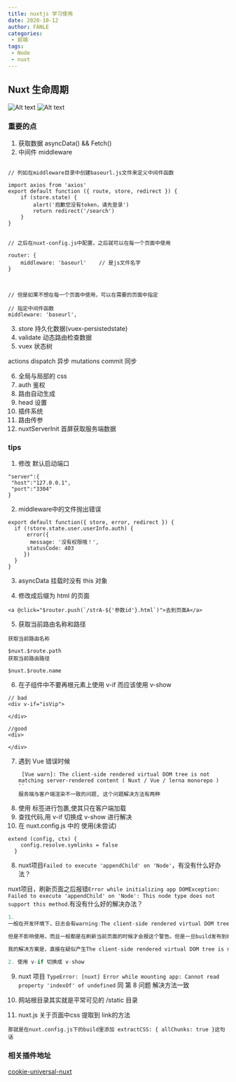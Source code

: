 ```yaml
---
title: nuxtjs 学习使用
date: 2020-10-12
author: FANLE
categories:
 - 前端
tags:
 - Node
 - nuxt
---
```



## Nuxt 生命周期

![Alt text](https://segmentfault.com/img/remote/1460000022742269)
![Alt text](https://img-blog.csdnimg.cn/20200930160933602.png?x-oss-process=image/watermark,type_ZmFuZ3poZW5naGVpdGk,shadow_10,text_aHR0cHM6Ly9ibG9nLmNzZG4ubmV0L3FxXzQxMjkzNTcz,size_16,color_FFFFFF,t_70#pic_center)

### 重要的点

1. 获取数据 asyncData() && Fetch()
2. 中间件  middleware
```

// 列如在middleware目录中创建baseurl.js文件来定义中间件函数

import axios from 'axios'
export default function ({ route, store, redirect }) {
    if (store.state) {
        alert('抱歉您没有token，请先登录')
        return redirect('/search')
    }
}


// 之后在nuxt-config.js中配置，之后就可以在每一个页面中使用

router: {
    middleware: 'baseurl'    // 是js文件名字
}



// 但是如果不想在每一个页面中使用，可以在需要的页面中指定

// 指定中间件函数
middleware: 'baseurl',

```

3. store 持久化数据(vuex-persistedstate)
4. validate 动态路由检查数据
5. vuex 状态树

  actions  dispatch   异步
  mutations  commit   同步

6. 全局与局部的 css
7. auth 鉴权
8. 路由自动生成
9.  head 设置
10. 插件系统
11. 路由传参
12. nuxtServerInit 首屏获取服务端数据



### tips

1. 修改 默认启动端口

```
"server":{
 "host":"127.0.0.1",
 "port":"3304"
}
```

2. middleware中的文件抛出错误

```
export default function({ store, error, redirect }) {
  if (!store.state.user.userInfo.auth) {
      error({
       message: '没有权限哦！',
      statusCode: 403
     })
  }
}
```

3. asyncData 挂载时没有 this 对象


4. 修改成后缀为 html 的页面
```
<a @click="$router.push(`/strA-${'参数id'}.html`)">去到页面A</a>

```

5. 获取当前路由名称和路径
```
获取当前路由名称

$nuxt.$route.path
获取当前路由路径

$nuxt.$route.name

```

6.  在子组件中不要再根元素上使用 v-if 而应该使用 v-show

```
// bad
<div v-if="isVip">

</div>
```

```
//good
<div>

</div>
```

7. 遇到 Vue 错误时候
   ```
    [Vue warn]: The client-side rendered virtual DOM tree is not matching server-rendered content ( Nuxt / Vue / lerna monorepo )
   ``
   服务端与客户端渲染不一致的问题, 这个问题解决方法有两种
  1. 使用 <clinet-only></clinet-only> 标签进行包裹,使其只在客户端加载
  2. 查找代码,用 v-if 切换成 v-show 进行解决
  3. 在 nuxt.config.js 中的 使用(未尝试)
  ```
  extend (config, ctx) {
      config.resolve.symlinks = false
    }
  ```
8. nuxt项目`Failed to execute 'appendChild' on 'Node'`，有没有什么好办法？

  nuxt项目，刷新页面之后报错`Error while initializing app DOMException: Failed to execute 'appendChild' on 'Node': This node type does not support this method`.有没有什么好的解决办法？

  

  ```javascript
  1.
  一般在开发环境下，日志会有warning:The client-side rendered virtual DOM tree is not matching server-rendered content. This is likely caused by incorrect HTML markup, for example nesting block-level elements inside <p>, or missing <tbody>. Bailing hydration and performing full client-side render.

  但是不影响使用，而且一般都是在刷新当前页面的时候才会报这个警告。但是一旦build发布到线上就会发生DOMException: Failed to execute 'appendChild' on 'Node': This node type does not support this method的问题。

  我的解决方案是，直接在疑似产生The client-side rendered virtual DOM tree is not matching server-rendered content问题的代码上包裹一层<client-only>标签，直接不让后台渲染这部分代码就解决这个问题了

  2. 使用 v-if 切换成 v-show
  ```

9. nuxt 项目 `TypeError: [nuxt] Error while mounting app: Cannot read property 'indexOf' of undefined`
  同 第 8 问题 解决方法一致


10. 网站根目录其实就是平常可见的 /static 目录
  
11. nuxt.js 关于页面中css 提取到 link的方法
```
那就是在nuxt.config.js下的build里添加 extractCSS: { allChunks: true }这句话
```

### 相关插件地址

[cookie-universal-nuxt](https://github.com/microcipcip/cookie-universal/tree/master/packages/cookie-universal-nuxt)




